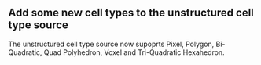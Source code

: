 ## Add some new cell types to the unstructured cell type source

The unstructured cell type source now supoprts Pixel, Polygon, Bi-Quadratic, Quad Polyhedron, Voxel and Tri-Quadratic Hexahedron.
